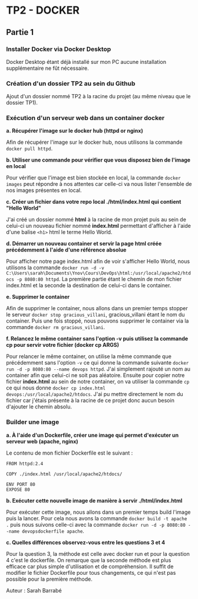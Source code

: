 # TP2 - DOCKER
## Partie 1
### Installer Docker via Docker Desktop

Docker Desktop étant déjà installé sur mon PC aucune installation supplémentaire ne fût nécessaire.


### Création d'un dossier TP2 au sein du Github

Ajout d'un dossier nommé TP2 à la racine du projet (au même niveau que le dossier TP1).


### Exécution d'un serveur web dans un container docker
**a. Récupérer l'image sur le docker hub (httpd or nginx)**

Afin de récupérer l'image sur le docker hub, nous utilisons la commande `docker pull httpd`.

**b. Utiliser une commande pour vérifier que vous disposez bien de l'image en local**

Pour vérifier que l'image est bien stockée en local, la commande `docker images` peut répondre à nos attentes car celle-ci va nous lister l'ensemble de nos images présentes en local.

**c. Créer un fichier dans votre repo local ./html/index.html qui contient "Hello World"**

J'ai créé un dossier nommé **html** à la racine de mon projet puis au sein de celui-ci un nouveau fichier nommé **index.html** permettant d'afficher à l'aide d'une balise `<h1>` html le terme Hello World.

**d. Démarrer un nouveau container et servir la page html créée précédemment à l'aide d'une référence absolue**

Pour afficher notre page index.html afin de voir s'afficher Hello World, nous utilisons la commande `docker run -d -v C:\Users\sarah\Documents\Ynov\Cours\DevOps\html:/usr/local/apache2/htdocs -p 8080:80 httpd`. La première partie étant le chemin de mon fichier index.html et la seconde la destination de celui-ci dans le container.

**e. Supprimer le container**

Afin de supprimer le container, nous allons dans un premier temps stopper le serveur `docker stop gracious_villani`, gracious_villani étant le nom du container. Puis une fois stoppé, nous pouvons supprimer le container via la commande `docker rm gracious_villani`.

**f. Relancez le même container sans l'option -v puis utilisez la commande cp pour servir votre fichier (docker cp ARGS)**

Pour relancer le même container, on utilise la même commande que précédemment sans l'option `-v` ce qui donne la commande suivante `docker run -d -p 8080:80 --name devops httpd`. J'ai simplement rajouté un nom au container afin que celui-ci ne soit pas aléatoire. Ensuite pour copier notre fichier **index.html** au sein de notre container, on va utiliser la commande `cp` ce qui nous donne `docker cp index.html devops:/usr/local/apache2/htdocs`. J'ai pu mettre directement le nom du fichier car j'étais présente à la racine de ce projet donc aucun besoin d'ajouter le chemin absolu.

### Builder une image
**a. À l'aide d'un Dockerfile, créer une image qui permet d'exécuter un serveur web (apache, nginx)**

Le contenu de mon fichier Dockerfile est le suivant :
```
FROM httpd:2.4
 
COPY ./index.html /usr/local/apache2/htdocs/

ENV PORT 80
EXPOSE 80
```

**b. Exécuter cette nouvelle image de manière à servir ./html/index.html**

Pour exécuter cette image, nous allons dans un premier temps build l'image puis la lancer. Pour cela nous avons la commande `docker build -t apache .` puis nous suivons celle-ci avec la commande `docker run -d -p 8080:80 --name devopsdockerfile apache`.

**c. Quelles différences observez-vous entre les questions 3 et 4**

Pour la question 3, la méthode est celle avec docker run et pour la question 4 c'est le dockerfile. On remarque que la seconde méthode est plus efficace car plus simple d'utilisation et de compréhension. Il suffit de modifier le fichier Dockerfile pour tous changements, ce qui n'est pas possible pour la première méthode.

Auteur : Sarah Barrabé